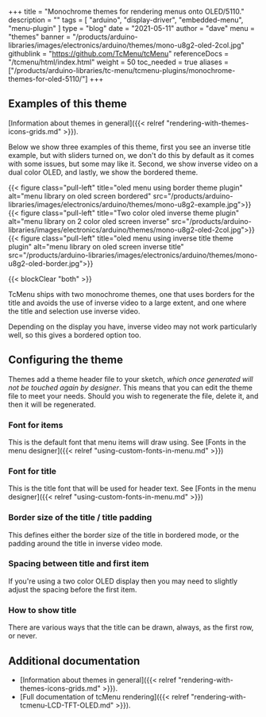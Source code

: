 +++
title = "Monochrome themes for rendering menus onto OLED/5110."
description = ""
tags = [ "arduino", "display-driver", "embedded-menu", "menu-plugin" ]
type = "blog"
date = "2021-05-11"
author =  "dave"
menu = "themes"
banner = "/products/arduino-libraries/images/electronics/arduino/themes/mono-u8g2-oled-2col.jpg"
githublink = "https://github.com/TcMenu/tcMenu"
referenceDocs = "/tcmenu/html/index.html"
weight = 50
toc_needed = true
aliases = ["/products/arduino-libraries/tc-menu/tcmenu-plugins/monochrome-themes-for-oled-5110/"]
+++

## Examples of this theme

[Information about themes in general]({{< relref "rendering-with-themes-icons-grids.md" >}}).

Below we show three examples of this theme, first you see an inverse title example, but with sliders turned on, we don't do this by default as it comes with some issues, but some may like it. Second, we show inverse video on a dual color OLED, and lastly, we show the bordered theme.

{{< figure class="pull-left" title="oled menu using border theme plugin" alt="menu library on oled screen bordered" src="/products/arduino-libraries/images/electronics/arduino/themes/mono-u8g2-example.jpg">}}
{{< figure class="pull-left"  title="Two color oled inverse theme plugin" alt="menu library on 2 color oled screen inverse" src="/products/arduino-libraries/images/electronics/arduino/themes/mono-u8g2-oled-2col.jpg">}}
{{< figure class="pull-left" title="oled menu using inverse title theme plugin" alt="menu library on oled screen inverse title" src="/products/arduino-libraries/images/electronics/arduino/themes/mono-u8g2-oled-border.jpg">}}

{{< blockClear "both" >}}

TcMenu ships with two monochrome themes, one that uses borders for the title and avoids the use of inverse video to a large extent, and one where the title and selection use inverse video.

Depending on the display you have, inverse video may not work particularly well, so this gives a bordered option too.

## Configuring the theme

Themes add a theme header file to your sketch, _which once generated will not be touched again by designer_. This means that you can edit the theme file to meet your needs. Should you wish to regenerate the file, delete it, and then it will be regenerated.

### Font for items

This is the default font that menu items will draw using. See [Fonts in the menu designer]({{< relref "using-custom-fonts-in-menu.md" >}})

### Font for title

This is the title font that will be used for header text. See [Fonts in the menu designer]({{< relref "using-custom-fonts-in-menu.md" >}})

### Border size of the title / title padding

This defines either the border size of the title in bordered mode, or the padding around the title in inverse video mode.

### Spacing between title and first item

If you're using a two color OLED display then you may need to slightly adjust the spacing before the first item.

### How to show title

There are various ways that the title can be drawn, always, as the first row, or never.

## Additional documentation

* [Information about themes in general]({{< relref "rendering-with-themes-icons-grids.md" >}}).
* [Full documentation of tcMenu rendering]({{< relref "rendering-with-tcmenu-LCD-TFT-OLED.md" >}}).
